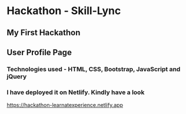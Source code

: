 # Hackathon - Skill-Lync
## My First Hackathon
## User Profile Page
### Technologies used - HTML, CSS, Bootstrap, JavaScript and jQuery

### I have deployed it on Netlify. Kindly have a look 
https://hackathon-learnatexperience.netlify.app
